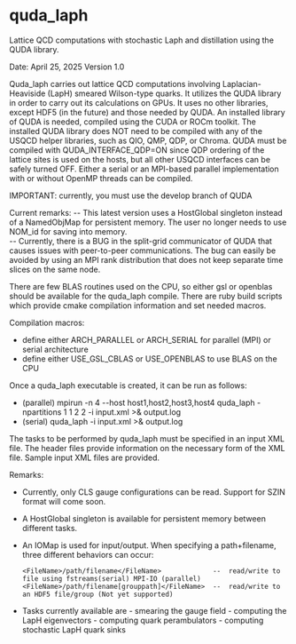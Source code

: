 # quda_laph
Lattice QCD computations with stochastic Laph and distillation using the QUDA library.

Date: April 25, 2025
Version 1.0

Quda_laph carries out lattice QCD computations involving Laplacian-Heaviside (LapH) smeared
Wilson-type quarks.  It utilizes the QUDA library in order to carry out its calculations on GPUs.
It uses no other libraries, except HDF5 (in the future) and those needed by QUDA.
An installed library of QUDA is needed, compiled using the CUDA or ROCm toolkit.
The installed QUDA library does NOT need to be compiled with any of the USQCD helper libraries, 
such as QIO, QMP, QDP, or Chroma.  QUDA must be compiled with QUDA_INTERFACE_QDP=ON since QDP
ordering of the lattice sites is used on the hosts, but all other USQCD interfaces can be 
safely turned OFF. Either a serial or an MPI-based parallel implementation with or without 
OpenMP threads can be compiled.

IMPORTANT:  currently, you must use the develop branch of QUDA

Current remarks:
  -- This latest version uses a HostGlobal singleton instead of a NamedObjMap for
     persistent memory.  The user no longer needs to use  NOM_id for saving into
     memory.  
  -- Currently, there is a BUG in the split-grid communicator of QUDA that causes
     issues with peer-to-peer communications.  The bug can easily be avoided by using
     an MPI rank distribution that does not keep separate time slices on the same node.

There are few BLAS routines used on the CPU, so either gsl or openblas should be available
for the quda_laph compile.  There are ruby build scripts which provide cmake compilation
information and set needed macros.

Compilation macros:

- define either ARCH_PARALLEL or ARCH_SERIAL for parallel (MPI) or serial architecture
- define either USE_GSL_CBLAS or USE_OPENBLAS to use BLAS on the CPU

Once a quda_laph executable is created, it can be run as follows:

- (parallel)  mpirun -n 4 --host host1,host2,host3,host4  quda_laph  -npartitions 1 1 2 2 -i input.xml >& output.log
- (serial)    quda_laph -i input.xml >& output.log

The tasks to be performed by quda_laph must be specified in an input XML file.  The header
files provide information on the necessary form of the XML file.  Sample input XML files
are provided.

Remarks:

- Currently, only CLS gauge configurations can be read.  Support for SZIN format will come soon.

- A HostGlobal singleton is available for persistent memory between different tasks.

- An IOMap is used for input/output.  When specifying a path+filename, three different behaviors can occur:

      <FileName>/path/filename</FileName>             --  read/write to file using fstreams(serial) MPI-IO (parallel)
      <FileName>/path/filename[grouppath]</FileName>  --  read/write to an HDF5 file/group (Not yet supported)

- Tasks currently available are 
      - smearing the gauge field
      - computing the LapH eigenvectors 
      - computing quark perambulators
      - computing stochastic LapH quark sinks
